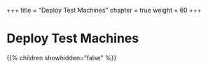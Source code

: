 +++
title = "Deploy Test Machines"
chapter = true
weight = 60
+++

# Deploy Test Machines

{{% children showhidden="false" %}}